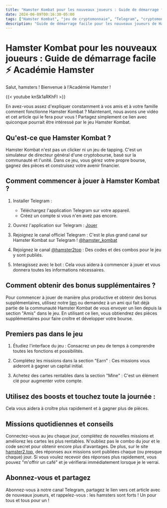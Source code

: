 ```yaml
---
title: "Hamster Kombat pour les nouveaux joueurs : Guide de démarrage facile"
date: 2024-06-09T00:16:30-05:00
tags: ["Hamster Kombat", "jeu de cryptomonnaie", "Telegram", "cryptomonnaies", "Académie Hamster", "YouTube"]
description: "Guide de démarrage facile pour les nouveaux joueurs de Hamster Kombat. Découvrez comment commencer à jouer et obtenir des bonus supplémentaires."
---
```


# Hamster Kombat pour les nouveaux joueurs : Guide de démarrage facile ⚡️ Académie Hamster

Salut, hamsters ! Bienvenue à l'Académie Hamster !

{{< youtube knSk1aRKhFI >}}

En avez-vous assez d'expliquer constamment à vos amis et à votre famille comment fonctionne Hamster Kombat ? Maintenant, nous avons une vidéo et cet article qui le fera pour vous ! Partagez simplement ce lien avec quiconque pourrait être intéressé par le jeu Hamster Kombat.

## Qu'est-ce que Hamster Kombat ?
Hamster Kombat n'est pas un clicker ni un jeu de tapping. C'est un simulateur de directeur général d'une cryptobourse, basé sur la communauté et l'unité. Dans ce jeu, vous gérez votre propre bourse, gagnez des pièces et construisez votre avenir financier.

## Comment commencer à jouer à Hamster Kombat ?

1. Installer Telegram :
   - Téléchargez l'application Telegram sur votre appareil.
   - Créez un compte si vous n'en avez pas encore.

2. Ouvrez l'application sur Telegram : [Jouer](https://t.me/hamster_kombat_Bot/start?startapp=kentId280615376)

3. Rejoignez le canal officiel Telegram :
C'est le plus grand canal sur Hamster Kombat sur Telegram !
[@hamster_kombat](https://t.me/hamster_kombat)

4. Rejoignez le canal [@hamster2top](t.me/hamster2top) :
Des codes et des combos pour le jeu y sont publiés.

5. Interagissez avec le bot :
Cela vous aidera à commencer à jouer et vous donnera toutes les informations nécessaires.

## Comment obtenir des bonus supplémentaires ?
Pour commencer à jouer de manière plus productive et obtenir des bonus supplémentaires, utilisez notre [lien](https://t.me/hamster_kombat_Bot/start?startapp=kentId280615376) ou demandez à un ami qui fait déjà partie de la communauté Hamster Kombat de vous envoyer un lien depuis la section "Amis" dans le jeu. En utilisant ce lien, vous obtiendrez des pièces supplémentaires pour faire croître et développer votre bourse.

## Premiers pas dans le jeu
1. Étudiez l'interface du jeu :
Consacrez un peu de temps à comprendre toutes les fonctions et possibilités.

2. Complétez les missions dans la section "Earn" :
Ces missions vous aideront à gagner un capital initial.

3. Achetez des cartes rentables dans la section "Mine" :
C'est un élément clé pour augmenter votre compte.

## Utilisez des boosts et touchez toute la journée :
Cela vous aidera à croître plus rapidement et à gagner plus de pièces.

## Missions quotidiennes et conseils
Connectez-vous au jeu chaque jour, complétez de nouvelles missions et améliorez les cartes les plus rentables. N'oubliez pas le combo du jour et le code secret pour obtenir encore plus d'avantages. De plus, sur le site [hamster2.top](https://hamster2.top/), des réponses aux missions sont publiées chaque (ou presque chaque) jour. Si vous voulez recevoir des réponses plus rapidement, vous pouvez "m'offrir un café" et je vérifierai immédiatement lorsque je le verrai.

## Abonnez-vous et partagez
Abonnez-vous à notre canal Telegram, partagez le lien vers cet article avec de nouveaux joueurs, et rappelez-vous : les hamsters sont forts ! Un pour tous et tous pour un !
